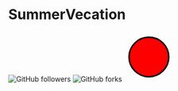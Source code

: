 # SummerVecation
<img alt="GitHub followers" src="https://img.shields.io/github/followers/SunBillion">
<img alt="GitHub forks" src="https://img.shields.io/github/forks/SunBillion/SummerVecation">
<svg width="100" height="100" xmlns="http://www.w3.org/2000/svg">
  <circle cx="50" cy="50" r="40" stroke="black" stroke-width="3" fill="red" />
</svg>

